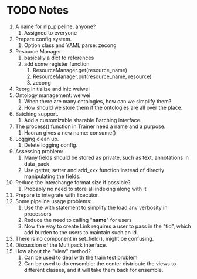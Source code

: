 # TODO Notes
1. A name for nlp_pipeline, anyone?
    1. Assigned to everyone
1. Prepare config system.
    1. Option class and YAML parse: zecong
1. Resource Manager.
    1. basically a dict to references
    1. add some register function 
        1. ResourceManager.get(resource_name)
        1. ResourceManager.put(resource_name, resource)
        1. zecong
1. Reorg initialize and init: weiwei
1. Ontology management: weiwei
    1. When there are many ontologies, how can we simplify them?
    1. How should we store them if the ontologies are all over the place.
1. Batching support.
    1. Add a customizable sharable Batching interface.
1. The process() function in Trainer need a name and a purpose.
    1. Haoran gives a new name: consume()
1. Logging clean up.
    1. Delete logging config.
1. Assessing problem:
    1. Many fields should be stored as private, such as text, annotations in data_pack
    1. Use getter, setter and add_xxx function instead of directly manipulating the fields.
1. Reduce the interchange format size if possible?
    1. Probably no need to store all indexing along with it
1. Prepare to integrate with Executor.
1. Some pipeline usage problems:
    1. Use the with statement to simplify the load anv verbosity in processors
    1. Reduce the need to calling "__name__" for users
    1. Now the way to create Link requires a user to pass in the "tid", which add
     burden to the users to maintain such an id.
1. There is no component in set_field(), might be confusing.
1. Discussion of the Multipack interface.
1. How about the "view" method?
    1. Can be used to deal with the train test problem
    1. Can be used to do ensemble: the center distribute the views to different 
    classes, and it will take them back for ensemble.
